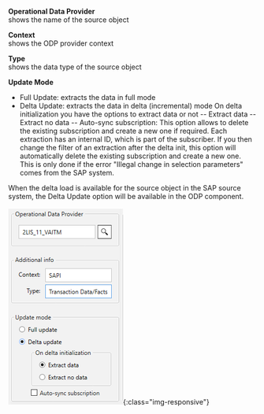 **Operational Data Provider**<br/>
shows the name of the source object 

**Context**<br/>
shows the ODP provider context 

**Type**<br/>
shows the data type of the source object

**Update Mode** 
- Full Update: extracts the data in full mode
- Delta Update: extracts the data in delta (incremental) mode 
On delta initialization you have the options to extract data or not
-- Extract data 
-- Extract no data 
-- Auto-sync subscription: This option allows to delete the existing subscription and create a new one if required. Each extraction has an internal ID, which is part of the subscriber. If you then change the filter of an extraction after the delta init, this option will automatically delete the existing subscription and create a new one. This is only done if the error "Illegal change in selection parameters" comes from the SAP system.  

When the delta load is available for the source object in the SAP source system, the Delta Update option will be available in the ODP component. 
<br/><br/>
![ODP Settings](/img/content/odp/odp-settings-01.png){:class="img-responsive"}
<br/>
